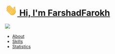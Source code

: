 <h1><img src="./wave.gif" width="40px"><a href="https://github.com/Farshadfaza" target="_blanck"> Hi, I'm FarshadFarokh</a></h1>
<img src="https://readme-typing-svg.herokuapp.com?font=SFMono-Regular&color=1E69DE&size=25&center=true&width=2400&height=450&lines=$_Welcome+to+my+GitHub!+This+is+where+codes+come+to+life,+and+ideas+turn+into+reality.+I+hope+in+this+modest+collection+of+projects,+motivations,+and+perspectives,+there's+a+place+for+exploration+and+learning+for+you.+If+you+have+any+questions+or+suggestions,+I'd+be+delighted+to+hear+them.+Let's+embark+on+a+journey+of+positive+energy,+coding,+and+sharing+knowledge!+🖋️💻">
<ul>
    <li><a href="./about.md">About</a></li>
    <li><a href="./skills.md">Skills</a></li>
    <li><a href="./statistics.md">Statistics</a></li>
</ul>
